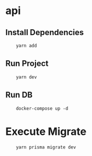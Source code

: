 # api

## Install Dependencies

```
    yarn add
```

## Run Project

```
    yarn dev
```

## Run DB

```
    docker-compose up -d
```

# Execute Migrate

```
    yarn prisma migrate dev
```
